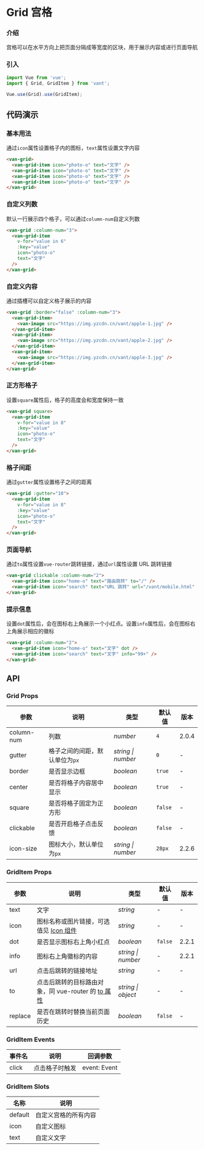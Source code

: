 # Grid 宫格

### 介绍

宫格可以在水平方向上把页面分隔成等宽度的区块，用于展示内容或进行页面导航

### 引入

``` javascript
import Vue from 'vue';
import { Grid, GridItem } from 'vant';

Vue.use(Grid).use(GridItem);
```

## 代码演示

### 基本用法

通过`icon`属性设置格子内的图标，`text`属性设置文字内容

```html
<van-grid>
  <van-grid-item icon="photo-o" text="文字" />
  <van-grid-item icon="photo-o" text="文字" />
  <van-grid-item icon="photo-o" text="文字" />
  <van-grid-item icon="photo-o" text="文字" />
</van-grid>
```

### 自定义列数

默认一行展示四个格子，可以通过`column-num`自定义列数

```html
<van-grid :column-num="3">
  <van-grid-item
    v-for="value in 6"
    :key="value"
    icon="photo-o"
    text="文字"
  />
</van-grid>
```

### 自定义内容

通过插槽可以自定义格子展示的内容

```html
<van-grid :border="false" :column-num="3">
  <van-grid-item>
    <van-image src="https://img.yzcdn.cn/vant/apple-1.jpg" />
  </van-grid-item>
  <van-grid-item>
    <van-image src="https://img.yzcdn.cn/vant/apple-2.jpg" />
  </van-grid-item>
  <van-grid-item>
    <van-image src="https://img.yzcdn.cn/vant/apple-3.jpg" />
  </van-grid-item>
</van-grid>
```

### 正方形格子

设置`square`属性后，格子的高度会和宽度保持一致

```html
<van-grid square>
  <van-grid-item
    v-for="value in 8"
    :key="value"
    icon="photo-o"
    text="文字"
  />
</van-grid>
```

### 格子间距

通过`gutter`属性设置格子之间的距离

```html
<van-grid :gutter="10">
  <van-grid-item
    v-for="value in 8"
    :key="value"
    icon="photo-o"
    text="文字"
  />
</van-grid>
```

### 页面导航

通过`to`属性设置`vue-router`跳转链接，通过`url`属性设置 URL 跳转链接

```html
<van-grid clickable :column-num="2">
  <van-grid-item icon="home-o" text="路由跳转" to="/" />
  <van-grid-item icon="search" text="URL 跳转" url="/vant/mobile.html" />
</van-grid>
```

### 提示信息

设置`dot`属性后，会在图标右上角展示一个小红点。设置`info`属性后，会在图标右上角展示相应的徽标

```html
<van-grid :column-num="2">
  <van-grid-item icon="home-o" text="文字" dot />
  <van-grid-item icon="search" text="文字" info="99+" />
</van-grid>
```

## API

### Grid Props

| 参数 | 说明 | 类型 | 默认值 | 版本 |
|------|------|------|------|------|
| column-num | 列数 | *number* | `4` | 2.0.4 |
| gutter | 格子之间的间距，默认单位为`px` | *string \| number* | `0` | - |
| border | 是否显示边框 | *boolean* | `true` | - |
| center | 是否将格子内容居中显示 | *boolean* | `true` | - |
| square | 是否将格子固定为正方形 | *boolean* | `false` | - |
| clickable | 是否开启格子点击反馈 | *boolean* | `false` | - |
| icon-size | 图标大小，默认单位为`px` | *string \| number* | `28px` | 2.2.6 |

### GridItem Props

| 参数 | 说明 | 类型 | 默认值 | 版本 |
|------|------|------|------|------|
| text | 文字 | *string* | - | - |
| icon | 图标名称或图片链接，可选值见 [Icon 组件](/#/zh-CN/icon) | *string* | - | - |
| dot | 是否显示图标右上角小红点 | *boolean* | `false` | 2.2.1 |
| info | 图标右上角徽标的内容 | *string \| number* | - | 2.2.1 |
| url | 点击后跳转的链接地址 | *string* | - | - |
| to | 点击后跳转的目标路由对象，同 vue-router 的 [to 属性](https://router.vuejs.org/zh/api/#to) | *string \| object* | - | - |
| replace | 是否在跳转时替换当前页面历史 | *boolean* | `false` | - |

### GridItem Events

| 事件名 | 说明 | 回调参数 |
|------|------|------|
| click | 点击格子时触发 | event: Event |

### GridItem Slots

| 名称 | 说明 |
|------|------|
| default | 自定义宫格的所有内容 |
| icon | 自定义图标 |
| text | 自定义文字 |
